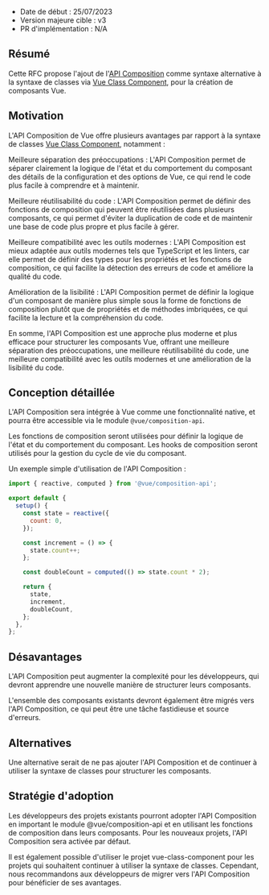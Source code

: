 - Date de début : 25/07/2023
- Version majeure cible : v3
- PR d'implémentation : N/A

## Résumé

Cette RFC propose l'ajout de l'[API Composition] comme syntaxe alternative à la syntaxe de classes via [Vue Class Component], pour la création de composants Vue.

## Motivation

L'API Composition de Vue offre plusieurs avantages par rapport à la syntaxe de classes [Vue Class Component], notamment :

Meilleure séparation des préoccupations : 
L'API Composition permet de séparer clairement la logique de l'état et du comportement du composant des détails de la configuration et des options de Vue, ce qui rend le code plus facile à comprendre et à maintenir.

Meilleure réutilisabilité du code : 
L'API Composition permet de définir des fonctions de composition qui peuvent être réutilisées dans plusieurs composants, ce qui permet d'éviter la duplication de code et de maintenir une base de code plus propre et plus facile à gérer.

Meilleure compatibilité avec les outils modernes : 
L'API Composition est mieux adaptée aux outils modernes tels que TypeScript et les linters, car elle permet de définir des types pour les propriétés et les fonctions de composition, ce qui facilite la détection des erreurs de code et améliore la qualité du code.

Amélioration de la lisibilité : 
L'API Composition permet de définir la logique d'un composant de manière plus simple sous la forme de fonctions de composition plutôt que de propriétés et de méthodes imbriquées, ce qui facilite la lecture et la compréhension du code.

En somme, l'API Composition est une approche plus moderne et plus efficace pour structurer les composants Vue, offrant une meilleure séparation des préoccupations, une meilleure réutilisabilité du code, une meilleure compatibilité avec les outils modernes et une amélioration de la lisibilité du code.

## Conception détaillée

L'API Composition sera intégrée à Vue comme une fonctionnalité native, et pourra être accessible via le module `@vue/composition-api`.

Les fonctions de composition seront utilisées pour définir la logique de l'état et du comportement du composant. Les hooks de composition seront utilisés pour la gestion du cycle de vie du composant.

Un exemple simple d'utilisation de l'API Composition :

```js
import { reactive, computed } from '@vue/composition-api';

export default {
  setup() {
    const state = reactive({
      count: 0,
    });

    const increment = () => {
      state.count++;
    };

    const doubleCount = computed(() => state.count * 2);

    return {
      state,
      increment,
      doubleCount,
    };
  },
};
```

## Désavantages

L'API Composition peut augmenter la complexité pour les développeurs, qui devront apprendre une nouvelle manière de structurer leurs composants. 

L'ensemble des composants existants devront également être migrés vers l'API Composition, ce qui peut être une tâche fastidieuse et source d'erreurs.

## Alternatives

Une alternative serait de ne pas ajouter l'API Composition et de continuer à utiliser la syntaxe de classes pour structurer les composants.

## Stratégie d'adoption

Les développeurs des projets existants pourront adopter l'API Composition en important le module @vue/composition-api et en utilisant les fonctions de composition dans leurs composants. Pour les nouveaux projets, l'API Composition sera activée par défaut.

Il est également possible d'utiliser le projet vue-class-component pour les projets qui souhaitent continuer à utiliser la syntaxe de classes. Cependant, nous recommandons aux développeurs de migrer vers l'API Composition pour bénéficier de ses avantages.

[API Composition]: https://vuejs.org/guide/extras/composition-api-faq.html
[Vue Class Component]: https://class-component.vuejs.org/
